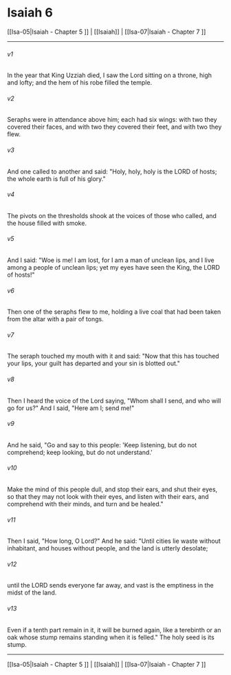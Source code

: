 # Isaiah 6

[[Isa-05|Isaiah - Chapter 5 ]] | [[Isaiah]] | [[Isa-07|Isaiah - Chapter 7 ]]
***

###### v1
In the year that King Uzziah died, I saw the Lord sitting on a throne, high and lofty; and the hem of his robe filled the temple.
###### v2
Seraphs were in attendance above him; each had six wings: with two they covered their faces, and with two they covered their feet, and with two they flew.
###### v3
And one called to another and said: "Holy, holy, holy is the LORD of hosts; the whole earth is full of his glory."
###### v4
The pivots on the thresholds shook at the voices of those who called, and the house filled with smoke.
###### v5
And I said: "Woe is me! I am lost, for I am a man of unclean lips, and I live among a people of unclean lips; yet my eyes have seen the King, the LORD of hosts!"
###### v6
Then one of the seraphs flew to me, holding a live coal that had been taken from the altar with a pair of tongs.
###### v7
The seraph touched my mouth with it and said: "Now that this has touched your lips, your guilt has departed and your sin is blotted out."
###### v8
Then I heard the voice of the Lord saying, "Whom shall I send, and who will go for us?" And I said, "Here am I; send me!"
###### v9
And he said, "Go and say to this people: 'Keep listening, but do not comprehend; keep looking, but do not understand.'
###### v10
Make the mind of this people dull, and stop their ears, and shut their eyes, so that they may not look with their eyes, and listen with their ears, and comprehend with their minds, and turn and be healed."
###### v11
Then I said, "How long, O Lord?" And he said: "Until cities lie waste without inhabitant, and houses without people, and the land is utterly desolate;
###### v12
until the LORD sends everyone far away, and vast is the emptiness in the midst of the land.
###### v13
Even if a tenth part remain in it, it will be burned again, like a terebinth or an oak whose stump remains standing when it is felled." The holy seed is its stump.

***

[[Isa-05|Isaiah - Chapter 5 ]] | [[Isaiah]] | [[Isa-07|Isaiah - Chapter 7 ]]
